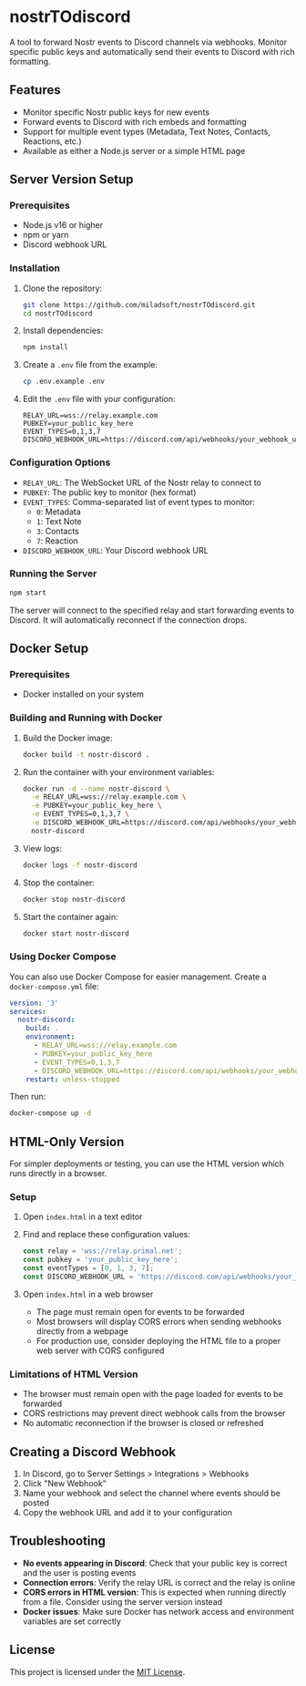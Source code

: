 # nostrTOdiscord

A tool to forward Nostr events to Discord channels via webhooks. Monitor specific public keys and automatically send their events to Discord with rich formatting.

## Features

- Monitor specific Nostr public keys for new events
- Forward events to Discord with rich embeds and formatting
- Support for multiple event types (Metadata, Text Notes, Contacts, Reactions, etc.)
- Available as either a Node.js server or a simple HTML page

## Server Version Setup

### Prerequisites

- Node.js v16 or higher
- npm or yarn
- Discord webhook URL

### Installation

1. Clone the repository:
   ```bash
   git clone https://github.com/miladsoft/nostrTOdiscord.git
   cd nostrTOdiscord
   ```

2. Install dependencies:
   ```bash
   npm install
   ```

3. Create a `.env` file from the example:
   ```bash
   cp .env.example .env
   ```

4. Edit the `.env` file with your configuration:
   ```
   RELAY_URL=wss://relay.example.com
   PUBKEY=your_public_key_here
   EVENT_TYPES=0,1,3,7
   DISCORD_WEBHOOK_URL=https://discord.com/api/webhooks/your_webhook_url
   ```

### Configuration Options

- `RELAY_URL`: The WebSocket URL of the Nostr relay to connect to
- `PUBKEY`: The public key to monitor (hex format)
- `EVENT_TYPES`: Comma-separated list of event types to monitor:
  - `0`: Metadata
  - `1`: Text Note
  - `3`: Contacts
  - `7`: Reaction
- `DISCORD_WEBHOOK_URL`: Your Discord webhook URL

### Running the Server

```bash
npm start
```

The server will connect to the specified relay and start forwarding events to Discord. It will automatically reconnect if the connection drops.

## Docker Setup

### Prerequisites

- Docker installed on your system

### Building and Running with Docker

1. Build the Docker image:
   ```bash
   docker build -t nostr-discord .
   ```

2. Run the container with your environment variables:
   ```bash
   docker run -d --name nostr-discord \
     -e RELAY_URL=wss://relay.example.com \
     -e PUBKEY=your_public_key_here \
     -e EVENT_TYPES=0,1,3,7 \
     -e DISCORD_WEBHOOK_URL=https://discord.com/api/webhooks/your_webhook_url \
     nostr-discord
   ```

3. View logs:
   ```bash
   docker logs -f nostr-discord
   ```

4. Stop the container:
   ```bash
   docker stop nostr-discord
   ```

5. Start the container again:
   ```bash
   docker start nostr-discord
   ```

### Using Docker Compose

You can also use Docker Compose for easier management. Create a `docker-compose.yml` file:

```yaml
version: '3'
services:
  nostr-discord:
    build: .
    environment:
      - RELAY_URL=wss://relay.example.com
      - PUBKEY=your_public_key_here
      - EVENT_TYPES=0,1,3,7
      - DISCORD_WEBHOOK_URL=https://discord.com/api/webhooks/your_webhook_url
    restart: unless-stopped
```

Then run:
```bash
docker-compose up -d
```

## HTML-Only Version

For simpler deployments or testing, you can use the HTML version which runs directly in a browser.

### Setup

1. Open `index.html` in a text editor
2. Find and replace these configuration values:
   ```javascript
   const relay = 'wss://relay.primal.net';
   const pubkey = 'your_public_key_here';
   const eventTypes = [0, 1, 3, 7];
   const DISCORD_WEBHOOK_URL = 'https://discord.com/api/webhooks/your_webhook_url';
   ```

3. Open `index.html` in a web browser
   - The page must remain open for events to be forwarded
   - Most browsers will display CORS errors when sending webhooks directly from a webpage
   - For production use, consider deploying the HTML file to a proper web server with CORS configured

### Limitations of HTML Version

- The browser must remain open with the page loaded for events to be forwarded
- CORS restrictions may prevent direct webhook calls from the browser
- No automatic reconnection if the browser is closed or refreshed

## Creating a Discord Webhook

1. In Discord, go to Server Settings > Integrations > Webhooks
2. Click "New Webhook"
3. Name your webhook and select the channel where events should be posted
4. Copy the webhook URL and add it to your configuration

## Troubleshooting

- **No events appearing in Discord**: Check that your public key is correct and the user is posting events
- **Connection errors**: Verify the relay URL is correct and the relay is online
- **CORS errors in HTML version**: This is expected when running directly from a file. Consider using the server version instead
- **Docker issues**: Make sure Docker has network access and environment variables are set correctly

## License

This project is licensed under the [MIT License](LICENSE).